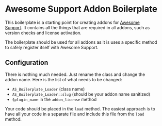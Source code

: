 # Awesome Support Addon Boilerplate

This boilerplate is a starting point for creating addons for [Awesome Support](http://getawesomesupport.com). It contains all the things that are required in all addons, such as version checks and license activation.

The boilerplate should be used for all addons as it is uses a specific method to safely register itself with Awesome Support.

## Configuration

There is nothing much needed. Just rename the class and change the addon name. Here is the list of what needs to be changed:

- `AS_Boilerplate_Loader` (class name)
- `AS_Boilerplate_Loader::slug` (should be your addon name sanitized)
- `$plugin_name` in the `addon_license` method

Your code should be placed in the `load` method. The easiest approach is to have all your code in a separate file and include this file from the `load` method.